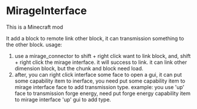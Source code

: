 # MirageInterface

This is a Minecraft mod

It add a block to remote link other block, it can transmission something to the other block.
usage:
  1. use a mirage_connector to shift + right click want to link block, and, shift + right click the mirage interface. it will success to link. it can link other dimension block, but the chunk and block need load.
  2. after, you can right click interface some face to open a gui, it can put some capability item to inerface, you need put some capability item to mirage interface face to add transmission type. 
 example: you use 'up' face to transmission forge energy, need put forge energy capability item to mirage interface 'up' gui to add type.
